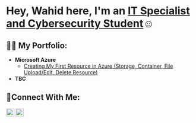 <h1>Hey, Wahid here, I'm an <a href="https://linkedin.com/in/wahida01">IT Specialist and Cybersecurity Student</a>☺</h1>

<h2>👨‍💻 My Portfolio:</h2>

- <b>Microsoft Azure</b>
  - [Creating My First Resource in Azure (Storage, Container, File Upload/Edit, Delete Resource)](https://github.com/cyberwahid01/1-azure-resource-setup)
- <b>TBC</b>
  


<h2>🤳Connect With Me:</h2>

[<img align="left" alt="Josh | LinkedIn" width="22px" src="https://cdn.jsdelivr.net/npm/simple-icons@v3/icons/linkedin.svg" />][linkedin]
[<img align="left" alt="Josh | Medium" width="22px" src="https://cdn.jsdelivr.net/npm/simple-icons@v3/icons/medium.svg" />][medium]

[medium]: https://medium.com/@cyberwahid
[linkedin]: https://linkedin.com/in/wahida01
